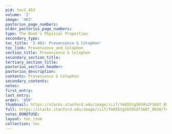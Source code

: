 ```yaml
---
pid: toc2_453
volume: '2'
image: '463'
pastorius_page_numbers: 
older_pastorius_page_numbers: 
type: The Book's Physical Properties
secondary_type: 
toc_title: '2.463: Provenience & Colophon'
toc_link: Provenience_and_Colophon
section_title: Provenience & Colophon
secondary_section_title: 
tertiary_section_title: 
pastorius_section_header: 
pastorius_description: 
contents: Provenience & Colophon
secondary_contents: 
notes: 
first_entry: 
last_entry: 
order: '899'
thumbnail: https://stacks.stanford.edu/image/iiif/fm855tg5659%2F1607_0930/full/100,/0/default.jpg
full: https://stacks.stanford.edu/image/iiif/fm855tg5659%2F1607_0930/full/full/0/default.jpg
notes_DONOTUSE: 
layout: toc_item
collection: toc
---
```

